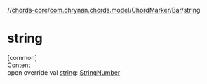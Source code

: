 //[chords-core](../../../../index.md)/[com.chrynan.chords.model](../../index.md)/[ChordMarker](../index.md)/[Bar](index.md)/[string](string.md)



# string  
[common]  
Content  
open override val [string](string.md): [StringNumber](../../-string-number/index.md)  



